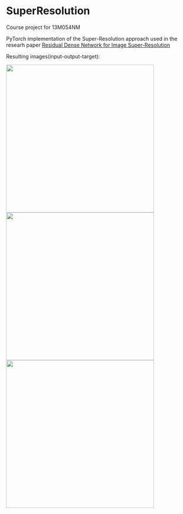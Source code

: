 # SuperResolution
Course project for 13M054NM

PyTorch implementation of the Super-Resolution approach used in the researh paper [Residual Dense Network for Image Super-Resolution](https://arxiv.org/pdf/1802.08797.pdf)

Resulting images(input-output-target):

<!-- ![input](input.png)
![output](output.png)
![target](target.png)
 -->
 
<img src="https://user-images.githubusercontent.com/43972534/155841071-2dc200ff-a05b-40df-9aa5-8df1796c93ff.png" width="400" height="400">
<img src="https://user-images.githubusercontent.com/43972534/155841120-5260e465-f73a-4a74-8520-4f2f8649df9f.png" width="400" height="400">
<img src="https://user-images.githubusercontent.com/43972534/155841146-e4d77123-4fc0-4496-b889-5c75e8fa7226.png" width="400" height="400">


<!-- ![input](https://github.com/mimaxjaksa/SuperResolution/blob/main/input.png =100x100)
![output](https://github.com/mimaxjaksa/SuperResolution/blob/main/output.png =150x150)
![target](https://github.com/mimaxjaksa/SuperResolution/blob/main/target.png)
 -->
